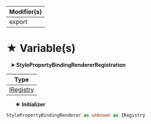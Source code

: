 | Modifier(s)                            |
|----------------------------------------|
| export |

# &#9733; Variable(s)

&nbsp;&nbsp; **&#10148; StylePropertyBindingRendererRegistration**

| Type                        |
|-----------------------------|
| [IRegistry](/kernel/interface/di/iregistry.md) |

&nbsp;&nbsp;&nbsp;&nbsp;&nbsp; **&#9733; Initializer**

```ts
StylePropertyBindingRenderer as unknown as IRegistry
```